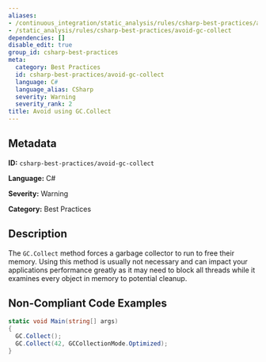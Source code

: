 ```yaml
---
aliases:
- /continuous_integration/static_analysis/rules/csharp-best-practices/avoid-gc-collect
- /static_analysis/rules/csharp-best-practices/avoid-gc-collect
dependencies: []
disable_edit: true
group_id: csharp-best-practices
meta:
  category: Best Practices
  id: csharp-best-practices/avoid-gc-collect
  language: C#
  language_alias: CSharp
  severity: Warning
  severity_rank: 2
title: Avoid using GC.Collect
---
```

<!--  SOURCED FROM https://github.com/DataDog/datadog-static-analyzer-rule-docs -->


## Metadata
**ID:** `csharp-best-practices/avoid-gc-collect`

**Language:** C#

**Severity:** Warning

**Category:** Best Practices

## Description
The `GC.Collect` method forces a garbage collector to run to free their memory. Using this method is usually not necessary and can impact your applications performance greatly as it may need to block all threads while it examines every object in memory to potential cleanup. 

## Non-Compliant Code Examples
```csharp
static void Main(string[] args)
{
  GC.Collect();
  GC.Collect(42, GCCollectionMode.Optimized);
}

```
